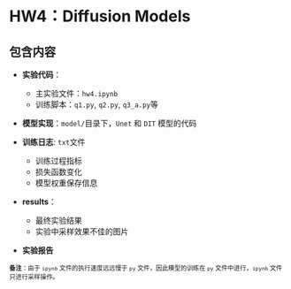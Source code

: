 # HW4：Diffusion Models

## 包含内容

- **实验代码**：
  - 主实验文件：`hw4.ipynb`
  - 训练脚本：`q1.py`, `q2.py`, `q3_a.py`等
- **模型实现**：`model/`目录下，`Unet` 和 `DIT` 模型的代码
- **训练日志**: `txt`文件
  - 训练过程指标
  - 损失函数变化
  - 模型权重保存信息
- **results**：
  - 最终实验结果
  - 实验中采样效果不佳的图片

- **实验报告**

<span style="font-size: 0.8em;">**备注**：由于 `ipynb` 文件的执行速度远远慢于 `py` 文件，因此模型的训练在 `py` 文件中进行，`ipynb` 文件只进行采样操作。</span>
